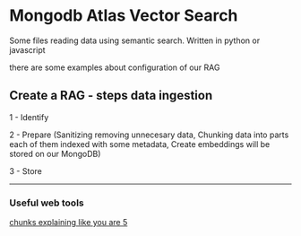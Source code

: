 # Mongodb Atlas Vector Search

Some files reading data using semantic search. Written in python or javascript

there are some examples about configuration of our RAG

## Create a RAG - steps data ingestion

1 - Identify

2 - Prepare (Sanitizing removing unnecesary data, Chunking data into parts each of them indexed with some metadata, Create embeddings  will be stored on our MongoDB)

3 - Store

---

### Useful web tools

[chunks explaining like you are 5](https://chunkviz.up.railway.app/)


